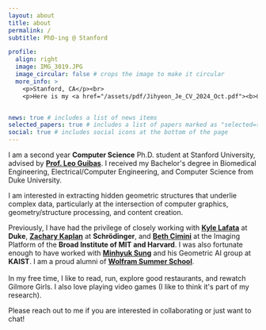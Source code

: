 ```yaml
---
layout: about
title: about
permalink: /
subtitle: PhD-ing @ Stanford

profile:
  align: right
  image: IMG_3019.JPG
  image_circular: false # crops the image to make it circular
  more_info: >
    <p>Stanford, CA</p><br>
    <p>Here is my <a href="/assets/pdf/Jihyeon_Je_CV_2024_Oct.pdf"><b>CV</b></a><p>


news: true # includes a list of news items
selected_papers: true # includes a list of papers marked as "selected={true}"
social: true # includes social icons at the bottom of the page
---
```

I am a second year <b>Computer Science</b> Ph.D. student at Stanford University, advised by <a href="https://geometry.stanford.edu/"><b>Prof. Leo Guibas</b></a>. I received my Bachelor's degree in Biomedical Engineering, Electrical/Computer Engineering, and Computer Science from Duke University. 
                                   
I am interested in extracting hidden geometric structures that underlie complex data, particularly at the intersection of computer graphics, geometry/structure processing, and content creation.  

Previously, I have had the privilege of closely working with <a href="https://www.kylelafata.com/"><b>Kyle Lafata</b></a> at <b>Duke</b>, <a href="https://zakaplan.com/"><b>Zachary Kaplan</b></a> at <b>Schrödinger</b>, and <a href="https://cimini-lab.broadinstitute.org/"><b>Beth Cimini</b></a> at the Imaging Platform of the <b>Broad Institute of MIT and Harvard</b>.
I was also fortunate enough to have worked with <a href="https://mhsung.github.io/"><b>Minhyuk Sung</b></a> and his Geometric AI group at <b>KAIST</b>.
I am a proud alumni of <a href="https://education.wolfram.com/summer-school/alumni/2018/"><b>Wolfram Summer School</b></a>.
<br><br>
In my free time, I like to read, run, explore good restaurants, and rewatch Gilmore Girls. I also love playing video games (I like to think it's part of my research). 

Please reach out to me if you are interested in collaborating or just want to chat! 
